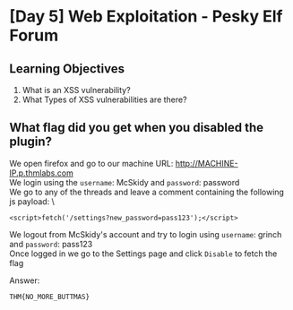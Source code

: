 # [Day 5] Web Exploitation - Pesky Elf Forum

## Learning Objectives

1. What is an XSS vulnerability?
2. What Types of XSS vulnerabilities are there?

## What flag did you get when you disabled the plugin?

We open firefox and go to our machine URL: http://MACHINE-IP.p.thmlabs.com \
We login using the `username`: McSkidy and `password`: password \
We go to any of the threads and leave a comment containing the following js payload: \
```
<script>fetch('/settings?new_password=pass123');</script>
```
We logout from McSkidy's account and try to login using `username`: grinch and `password`: pass123 \
Once logged in we go to the Settings page and click `Disable` to fetch the flag


Answer:
```
THM{NO_MORE_BUTTMAS}
```